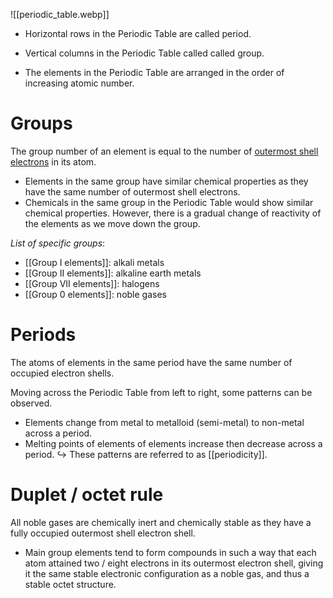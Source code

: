 ![[periodic_table.webp]]
- Horizontal rows in the Periodic Table are called <span class="hi-green">period</span>.
- Vertical columns in the Periodic Table called called <span class="hi-green">group</span>.

- The elements in the Periodic Table are arranged in the order of increasing atomic number.

# Groups
The group number of an element is equal to the number of <u>outermost shell electrons</u> in its atom.
- Elements in the same group have similar chemical properties as they have the same number of outermost shell electrons.
- Chemicals in the same group in the Periodic Table would show similar chemical properties. However, there is a gradual change of reactivity of the elements as we move down the group.

*List of specific groups*:
- [[Group I elements]]: alkali metals
- [[Group II elements]]: alkaline earth metals
- [[Group VII elements]]: halogens
- [[Group 0 elements]]: noble gases

# Periods
The atoms of elements in the same period have the same number of occupied electron shells.

Moving across the Periodic Table from left to right, some patterns can be observed.
- Elements change from metal to metalloid (semi-metal) to non-metal across a period.
- Melting points of elements of elements increase then decrease across a period.
↪ These patterns are referred to as [[periodicity]].

# Duplet / octet rule
All noble gases are chemically inert and chemically stable as they have a fully occupied outermost shell electron shell.
- Main group elements tend to form compounds in such a way that each atom attained two / eight electrons in its outermost electron shell, giving it the same stable electronic configuration as a noble gas, and thus a stable octet structure.

